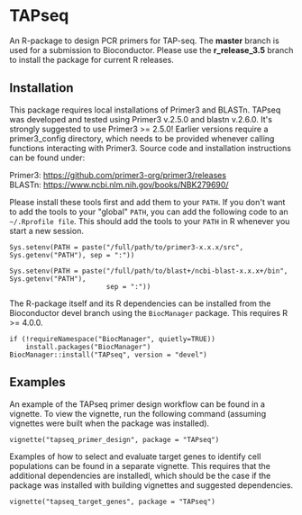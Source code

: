 # TAPseq
An R-package to design PCR primers for TAP-seq. The **master** branch is used for a submission to
Bioconductor. Please use the **r_release_3.5** branch to install the package for current R releases.

## Installation

This package requires local installations of Primer3 and BLASTn. TAPseq was developed and tested
using Primer3 v.2.5.0 and blastn v.2.6.0. It's strongly suggested to use Primer3 >= 2.5.0! Earlier
versions require a primer3_config directory, which needs to be provided whenever calling functions
interacting with Primer3. Source code and installation instructions can be found under:

Primer3: <https://github.com/primer3-org/primer3/releases>  
BLASTn: <https://www.ncbi.nlm.nih.gov/books/NBK279690/>

Please install these tools first and add them to your `PATH`. If you don't want to add the tools to
your "global" `PATH`, you can add the following code to an `~/.Rprofile file`. This should add the
tools to your `PATH` in R whenever you start a new session.
```
Sys.setenv(PATH = paste("/full/path/to/primer3-x.x.x/src", Sys.getenv("PATH"), sep = ":"))

Sys.setenv(PATH = paste("/full/path/to/blast+/ncbi-blast-x.x.x+/bin", Sys.getenv("PATH"), 
                        sep = ":"))
```

The R-package itself and its R dependencies can be installed from the Bioconductor devel branch
using the `BiocManager` package. This requires R >= 4.0.0.
```
if (!requireNamespace("BiocManager", quietly=TRUE))
    install.packages("BiocManager")
BiocManager::install("TAPseq", version = "devel")
```

## Examples
An example of the TAPseq primer design workflow can be found in a vignette. To view the vignette,
run the following command (assuming vignettes were built when the package was installed).
```
vignette("tapseq_primer_design", package = "TAPseq")
```

Examples of how to select and evaluate target genes to identify cell populations can be found in
a separate vignette. This requires that the additional dependencies are installedl, which should be
the case if the package was installed with building vignettes and suggested dependencies.
```
vignette("tapseq_target_genes", package = "TAPseq")
```
